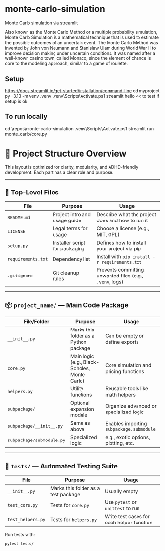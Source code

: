# monte-carlo-simulation
Monte Carlo simulation via streamlit  
  
Also known as the Monte Carlo Method or a multiple probability simulation, Monte Carlo Simulation is a mathematical technique that is used to estimate the possible outcomes of an uncertain event. The Monte Carlo Method was invented by John von Neumann and Stanislaw Ulam during World War II to improve decision making under uncertain conditions. It was named after a well-known casino town, called Monaco, since the element of chance is core to the modeling approach, similar to a game of roulette.


## Setup
https://docs.streamlit.io/get-started/installation/command-line
cd myproject
py -3.13 -m venv .venv
.venv\Scripts\Activate.ps1
streamlit hello << to test if setup is ok

## To run locally
cd \repos\monte-carlo-simulation
.venv\Scripts\Activate.ps1
streamlit run monte_carlo/core.py

# 🧠 Project Structure Overview

This layout is optimized for clarity, modularity, and ADHD-friendly development. Each part has a clear role and purpose.

---

## 📁 Top-Level Files

| File               | Purpose                                         | Usage                                      |
|--------------------|-------------------------------------------------|--------------------------------------------|
| `README.md`        | Project intro and usage guide                   | Describe what the project does and how to run it |
| `LICENSE`          | Legal terms for usage                           | Choose a license (e.g., MIT, GPL)          |
| `setup.py`         | Installer script for packaging                  | Defines how to install your project via pip |
| `requirements.txt` | Dependency list                                 | Install with `pip install -r requirements.txt` |
| `.gitignore`       | Git cleanup rules                               | Prevents committing unwanted files (e.g., `.venv`, logs) |

---

## 📦 `project_name/` — Main Code Package

| File/Folder               | Purpose                                         | Usage                                      |
|---------------------------|-------------------------------------------------|--------------------------------------------|
| `__init__.py`             | Marks this folder as a Python package           | Can be empty or define exports             |
| `core.py`                 | Main logic (e.g., Black-Scholes, Monte Carlo)  | Core simulation and pricing functions      |
| `helpers.py`              | Utility functions                              | Reusable tools like math helpers           |
| `subpackage/`             | Optional expansion module                      | Organize advanced or specialized logic     |
| `subpackage/__init__.py` | Same as above                                   | Enables importing `subpackage.submodule`   |
| `subpackage/submodule.py`| Specialized logic                               | e.g., exotic options, plotting, etc.       |

---

## 🧪 `tests/` — Automated Testing Suite

| File               | Purpose                                         | Usage                                      |
|--------------------|-------------------------------------------------|--------------------------------------------|
| `__init__.py`      | Marks this folder as a test package             | Usually empty                              |
| `test_core.py`     | Tests for `core.py`                             | Use `pytest` or `unittest` to run          |
| `test_helpers.py`  | Tests for `helpers.py`                          | Write test cases for each helper function  |

Run tests with:
```bash
pytest tests/